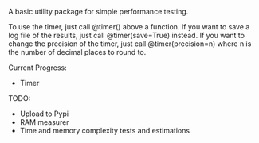 A basic utility package for simple performance testing.

To use the timer, just call @timer() above a function. If you want to save a log file of the results, just call @timer(save=True) instead. If you want to change the precision of the timer, just call @timer(precision=n) where n is the number of decimal places to round to.

Current Progress:
- Timer

TODO:
- Upload to Pypi
- RAM measurer
- Time and memory complexity tests and estimations
